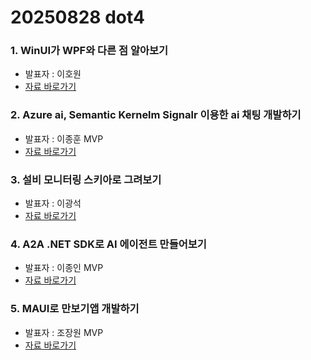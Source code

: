 # 20250828 dot4 

### 1. WinUI가 WPF와 다른 점 알아보기
- 발표자 : 이호원
- [자료 바로가기](1/)
### 2. Azure ai, Semantic Kernelm Signalr 이용한 ai 채팅 개발하기
- 발표자 : 이종훈 MVP
- [자료 바로가기](2/)
### 3. 설비 모니터링 스키아로 그려보기
- 발표자 : 이광석
- [자료 바로가기](3/)
### 4. A2A .NET SDK로 AI 에이전트 만들어보기
- 발표자 : 이종인 MVP
- [자료 바로가기](4/)
### 5. MAUI로 만보기앱 개발하기
- 발표자 : 조장원 MVP
- [자료 바로가기](5/)
